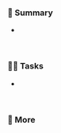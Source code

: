 ### 📄 Summary
<!--작업한 내용 요약-->
-

<br>

### 🧑‍💻 Tasks
<!--작업내용 ex)
- 물고기 고침
- 상점페이지
-->
-

<br>

### 🤔 More
<!--작업한 사진(동영상이나 사진) 복붙-->

